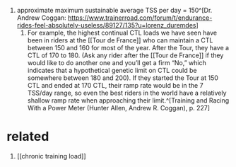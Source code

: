 1. approximate maximum sustainable average TSS per day = 150^[Dr. Andrew Coggan: https://www.trainerroad.com/forum/t/endurance-rides-feel-absolutely-useless/89127/135?u=lorenz_duremdes]
	1. For example, the highest continual CTL loads we have seen have been in riders at the [[Tour de France]] who can maintain a CTL between 150 and 160 for most of the year. After the Tour, they have a CTL of 170 to 180. (Ask any rider after the [[Tour de France]] if they would like to do another one and you’ll get a firm “No,” which indicates that a hypothetical genetic limit on CTL could be somewhere between 180 and 200). If they started the Tour at 150 CTL and ended at 170 CTL, their ramp rate would be in the 7 TSS/day range, so even the best riders in the world have a relatively shallow ramp rate when approaching their limit.^[Training and Racing With a Power Meter (Hunter Allen, Andrew R. Coggan), p. 227]

# related
1. [[chronic training load]]
